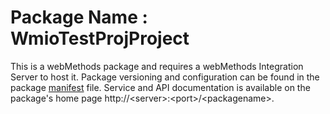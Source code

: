 # Package Name : WmioTestProjProject
This is a webMethods package and requires a webMethods Integration Server to host it. Package versioning and configuration can be found in the package [manifest](./WmioTestProjProject/manifest.v3) file. Service and API documentation is available on the package's home page http://&lt;server&gt;:&lt;port&gt;/&lt;packagename>.